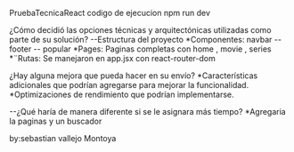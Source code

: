 PruebaTecnicaReact
codigo de ejecucion npm run dev

¿Cómo decidió las opciones técnicas y arquitectónicas utilizadas como parte de su solución? --Estructura del proyecto *Componentes: navbar -- footer -- popular *Pages: Paginas completas con home , movie , series *¨Rutas: Se manejaron en app.jsx con react-router-dom

¿Hay alguna mejora que pueda hacer en su envío? *Características adicionales que podrían agregarse para mejorar la funcionalidad. *Optimizaciones de rendimiento que podrían implementarse.

--¿Qué haría de manera diferente si se le asignara más tiempo? *Agregaria la paginas y un buscador

by:sebastian vallejo Montoya 
